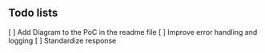 ## Todo lists
 [ ] Add Diagram to the PoC in the readme file
 [ ] Improve error handling and logging
 [ ] Standardize response